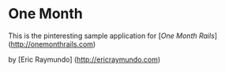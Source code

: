 # One Month
This is the pinteresting sample application for 
[*One Month Rails*] (http://onemonthrails.com)

by [Eric Raymundo] (http://ericraymundo.com)